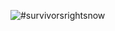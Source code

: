 ![#survivorsrightsnow](https://scontent-lga.xx.fbcdn.net/hphotos-xpa1/t31.0-8/1780045_463871003789624_1577012143795228663_o.jpg)
